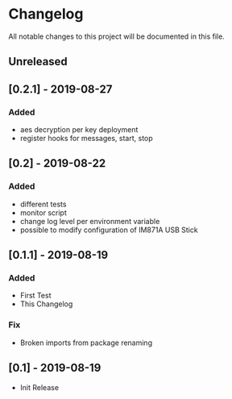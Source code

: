 # Changelog

All notable changes to this project will be documented in this file.

## Unreleased

## [0.2.1] - 2019-08-27

### Added

- aes decryption per key deployment
- register hooks for messages, start, stop

## [0.2] - 2019-08-22

### Added

- different tests
- monitor script
- change log level per environment variable
- possible to modify configuration of IM871A USB Stick

## [0.1.1] - 2019-08-19

### Added

- First Test
- This Changelog

### Fix

- Broken imports from package renaming

## [0.1] - 2019-08-19

- Init Release
